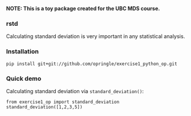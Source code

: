 **NOTE: This is a toy package created for the UBC MDS course.**

### rstd

Calculating standard deviation is very important in any statistical analysis.

### Installation

```
pip install git+git://github.com/opringle/exercise1_python_op.git
```

### Quick demo

Calculating standard deviation via `standard_deviation()`:

```
from exercise1_op import standard_deviation
standard_deviation([1,2,3,5])
```
